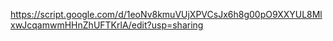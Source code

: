 https://script.google.com/d/1eoNv8kmuVUjXPVCsJx6h8g00pO9XXYUL8MlxwJcqamwmHHnZhUFTKrlA/edit?usp=sharing
